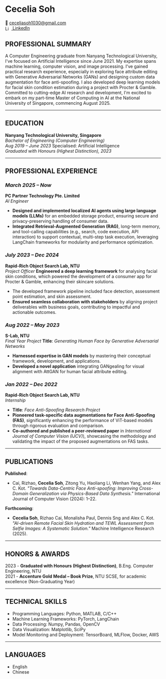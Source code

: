 # Cecelia Soh
📧 <a href="mailto:ceceliasoh1030@gmail.com">ceceliasoh1030@gmail.com</a><br>
<a href="https://www.linkedin.com/in/cecelia-soh-6b3522217/" target="_blank">
  <img src="https://cdn.jsdelivr.net/gh/simple-icons/simple-icons/icons/linkedin.svg" alt="LinkedIn" width="16" style="vertical-align:middle; margin-right:4px;">
  LinkedIn
</a>

## PROFESSIONAL SUMMARY

A Computer Engineering graduate from Nanyang Technological University, I've focused on Artificial Intelligence since June 2021. My expertise spans machine learning, computer vision, and image processing. I've gained practical research experience, especially in exploring face attribute editing with Generative Adversarial Networks (GANs) and designing custom data augmentation for face anti-spoofing. I also developed deep learning models for facial skin condition estimation during a project with Procter & Gamble. Committed to cutting-edge AI research and development, I'm excited to embark on my part-time Master of Computing in AI at the National University of Singapore, commencing August 2025.

---

## EDUCATION

**Nanyang Technological University, Singapore**  
_Bachelor of Engineering (Computer Engineering)_  
_Aug 2019 – June 2023_
Specialised: Artificial Intelligence  
_Graduated with Honours (Highest Distinction), 2023_  

---

## PROFESSIONAL EXPERIENCE

### _March 2025 – Now_  
**PC Partner Technology Pte. Limited**  
_AI Engineer_
- **Designed and implemented localized AI agents using large language models (LLMs)** for an embedded storage product, ensuring secure and privacy-preserving handling of consumer data.
- **Integrated Retrieval-Augmented Generation (RAG)**, long-term memory, and tool-calling capabilities (e.g., search, code execution, API interaction) to support contextual, multi-step task execution, leveraging LangChain frameworks for modularity and performance optimization.


### _July 2023 – Dec 2024_  
**Rapid-Rich Object Search Lab, NTU**  
_Project Officer_
**Engineered a deep learning framework** for analysing facial skin conditions, which powered the development of a consumer app for Procter & Gamble, enhancing their skincare solutions.
- The developed framework pipeline included face detection, assessment point estimation, and skin assessment.
- **Ensured seamless collaboration with stakeholders** by aligning project deliverables with business goals, contributing to impactful and actionable outcomes.


### _Aug 2022 – May 2023_  
**S-Lab, NTU**  
_Final Year Project_
**Title**: _Generating Human Face by Generative Adversarial Networks_  
- **Harnessed expertise in GAN models** by mastering their conceptual framework, development, and applications.
- **Developed a novel application** integrating GANgealing for visual alignment with AttGAN for human facial attribute editing.


### _Jan 2022 – Dec 2022_  
**Rapid-Rich Object Search Lab, NTU**  
_Internship_
- **Title**: _Face Anti-Spoofing Research Project_  
- **Pioneered task-specific data augmentations for Face Anti-Spoofing (FAS)**, significantly enhancing the performance of ViT-based models through rigorous evaluation and comparison.
- **Co-authored and published a peer-reviewed paper** in *International Journal of Computer Vision (IJCV)*), showcasing the methodology and validating the impact of the proposed augmentations on FAS tasks.

---

## PUBLICATIONS

**Published**:  
- Cai, Rizhao, **Cecelia Soh**, Zitong Yu, Haoliang Li, Wenhan Yang, and Alex C. Kot. _"Towards Data-Centric Face Anti-spoofing: Improving Cross-Domain Generalization via Physics-Based Data Synthesis."_ International Journal of Computer Vision (2024): 1–22.

**Forthcoming**:  
- **Cecelia Soh**, Rizhao Cai, Monalisha Paul, Dennis Sng and Alex C. Kot. _"AI-driven Remote Facial Skin Hydration and TEWL Assessment from Selfie Images: A Systematic Solution."_ Machine Intelligence Research (2025).

---

## HONORS & AWARDS

2023 - **Graduated with Honours (Highest Distinction)**, B.Eng. Computer Engineering, NTU  
2021 - **Accenture Gold Medal – Book Prize**, NTU SCSE, for academic excellence (Non-Graduating Year)

---

## TECHNICAL SKILLS

- Programming Languages: Python, MATLAB, C/C++  
- Machine Learning Frameworks: PyTorch, LangChain  
- Data Processing: Numpy, Pandas, OpenCV  
- Data Visualization: Matplotlib, SciPy  
- Model Monitoring and Deployment: TensorBoard, MLFlow, Docker, AWS

---

## LANGUAGES

- English  
- Chinese
